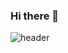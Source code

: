 ### Hi there 👋

![header](https://capsule-render.vercel.app/api?type=Soft&text=Kwon&nbsp;MooJun's&nbsp;&nbsp;github)

<!--
**CodeMooUoo/CodeMooUoo** is a ✨ _special_ ✨ repository because its `README.md` (this file) appears on your GitHub profile.

Here are some ideas to get you started:

- 🔭 I’m currently working on ...
- 🌱 I’m currently learning ...
- 👯 I’m looking to collaborate on ...
- 🤔 I’m looking for help with ...
- 💬 Ask me about ...
- 📫 How to reach me: ...
- 😄 Pronouns: ...
- ⚡ Fun fact: ...
-->
